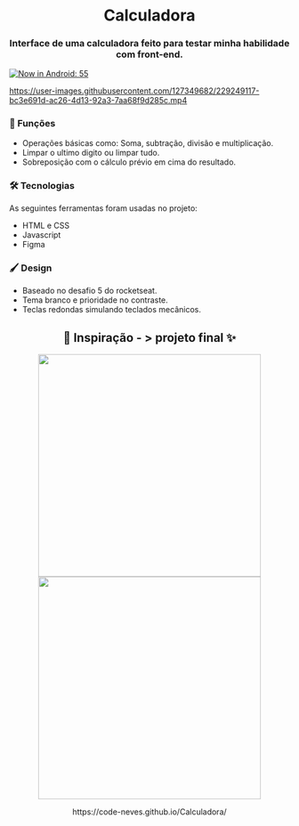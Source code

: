 <h1 align="center"> Calculadora </h1>

<h3 align="center">Interface de uma calculadora feito para testar minha habilidade com front-end. </h3>
 

[![Now in Android: 55](https://i.ytimg.com/vi/Hc79sDi3f0U/maxresdefault.jpg)](https://user-images.githubusercontent.com/127349682/229249117-bc3e691d-ac26-4d13-92a3-7aa68f9d285c.mp4)    

https://user-images.githubusercontent.com/127349682/229249117-bc3e691d-ac26-4d13-92a3-7aa68f9d285c.mp4


### 📱 Funções

-  Operações básicas como: Soma, subtração, divisão e multiplicação.
-  Limpar o ultimo digito ou limpar tudo.
-  Sobreposição com o cálculo prévio em cima do resultado.

### 🛠 Tecnologias

As seguintes ferramentas foram usadas no projeto:

- HTML e CSS
- Javascript
- Figma

### 🖌️ Design
- Baseado no desafio 5 do rocketseat.
- Tema branco e prioridade no contraste.
- Teclas redondas simulando teclados mecânicos.




<h2 align="center">   🍇 Inspiração - > projeto final ✨ </h2>
<p align="center">
<img width="400"  src="https://user-images.githubusercontent.com/127349682/229248295-d7c66cb6-50c9-474b-a83c-0d890f0f2a22.png"> <img width="400" src="https://user-images.githubusercontent.com/127349682/229248063-34e2da3a-7390-4538-8679-7e8c07f599ed.png">
</p>




<p align="center">https://code-neves.github.io/Calculadora/

